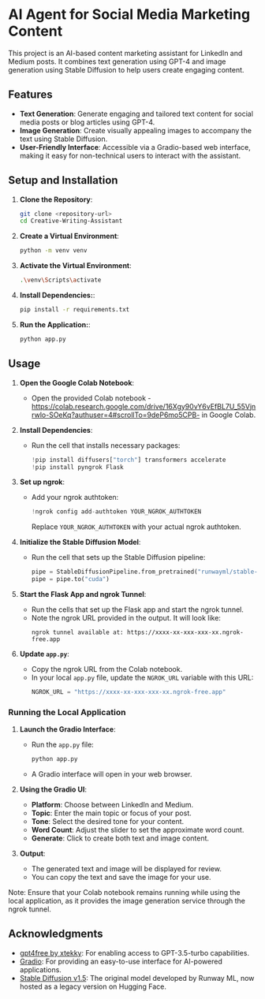 # AI Agent for Social Media Marketing Content

This project is an AI-based content marketing assistant for LinkedIn and Medium posts. It combines text generation using GPT-4 and image generation using Stable Diffusion to help users create engaging content.

## Features

- **Text Generation**: Generate engaging and tailored text content for social media posts or blog articles using GPT-4.
- **Image Generation**: Create visually appealing images to accompany the text using Stable Diffusion.
- **User-Friendly Interface**: Accessible via a Gradio-based web interface, making it easy for non-technical users to interact with the assistant.

## Setup and Installation

1. **Clone the Repository**:

   ```bash
   git clone <repository-url>
   cd Creative-Writing-Assistant

   ```

2. **Create a Virtual Environment**:

   ```bash
   python -m venv venv

   ```

3. **Activate the Virtual Environment**:

   ```bash
   .\venv\Scripts\activate

   ```

4. **Install Dependencies:**:

   ```bash
   pip install -r requirements.txt

   ```

5. **Run the Application:**:
   ```bash
   python app.py
   ```

## Usage

1. **Open the Google Colab Notebook**:

   - Open the provided Colab notebook - https://colab.research.google.com/drive/16Xgy90vY6vEfBL7U_55Vjnrwlo-SOeKq?authuser=4#scrollTo=9deP6mo5CPB- in Google Colab.

2. **Install Dependencies**:

   - Run the cell that installs necessary packages:
     ```python
     !pip install diffusers["torch"] transformers accelerate
     !pip install pyngrok Flask
     ```

3. **Set up ngrok**:

   - Add your ngrok authtoken:
     ```python
     !ngrok config add-authtoken YOUR_NGROK_AUTHTOKEN
     ```
     Replace `YOUR_NGROK_AUTHTOKEN` with your actual ngrok authtoken.

4. **Initialize the Stable Diffusion Model**:

   - Run the cell that sets up the Stable Diffusion pipeline:
     ```python
     pipe = StableDiffusionPipeline.from_pretrained("runwayml/stable-diffusion-v1-5", torch_dtype=torch.float16)
     pipe = pipe.to("cuda")
     ```

5. **Start the Flask App and ngrok Tunnel**:

   - Run the cells that set up the Flask app and start the ngrok tunnel.
   - Note the ngrok URL provided in the output. It will look like:
     ```
     ngrok tunnel available at: https://xxxx-xx-xxx-xxx-xx.ngrok-free.app
     ```

6. **Update `app.py`**:
   - Copy the ngrok URL from the Colab notebook.
   - In your local `app.py` file, update the `NGROK_URL` variable with this URL:
     ```python
     NGROK_URL = "https://xxxx-xx-xxx-xxx-xx.ngrok-free.app"
     ```

### Running the Local Application

1. **Launch the Gradio Interface**:

   - Run the `app.py` file:
     ```bash
     python app.py
     ```
   - A Gradio interface will open in your web browser.

2. **Using the Gradio UI**:

   - **Platform**: Choose between LinkedIn and Medium.
   - **Topic**: Enter the main topic or focus of your post.
   - **Tone**: Select the desired tone for your content.
   - **Word Count**: Adjust the slider to set the approximate word count.
   - **Generate**: Click to create both text and image content.

3. **Output**:
   - The generated text and image will be displayed for review.
   - You can copy the text and save the image for your use.

Note: Ensure that your Colab notebook remains running while using the local application, as it provides the image generation service through the ngrok tunnel.

## Acknowledgments

- [gpt4free by xtekky](https://github.com/xtekky/gpt4free): For enabling access to GPT-3.5-turbo capabilities.
- [Gradio](https://github.com/gradio-app/gradio): For providing an easy-to-use interface for AI-powered applications.
- [Stable Diffusion v1.5](https://huggingface.co/runwayml/stable-diffusion-v1-5): The original model developed by Runway ML, now hosted as a legacy version on Hugging Face.
